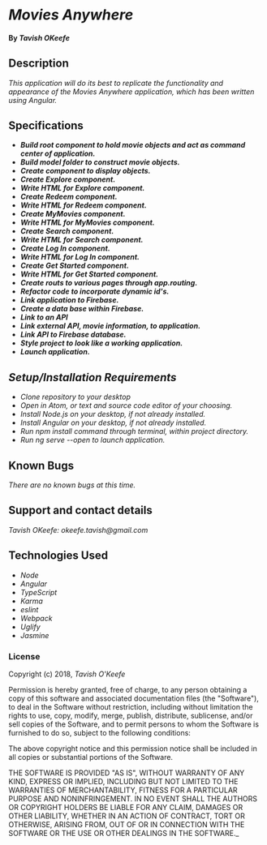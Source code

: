# _Movies Anywhere_

#### By _**Tavish OKeefe**_

## Description

_This application will do its best to replicate the functionality and appearance of the Movies Anywhere application, which has been written using Angular._

## Specifications

* _**Build root component to hold movie objects and act as command center of application.**_
* _**Build model folder to construct movie objects.**_
* _**Create component to display objects.**_
* _**Create Explore component.**_
* _**Write HTML for Explore component.**_
* _**Create Redeem component.**_
* _**Write HTML for Redeem component.**_
* _**Create MyMovies component.**_
* _**Write HTML for MyMovies component.**_
* _**Create Search component.**_
* _**Write HTML for Search component.**_
* _**Create Log In component.**_
* _**Write HTML for Log In component.**_
* _**Create Get Started component.**_
* _**Write HTML for Get Started component.**_
* _**Create routs to various pages through app.routing.**_
* _**Refactor code to incorporate dynamic id's.**_
* _**Link application to Firebase.**_
* _**Create a data base within Firebase.**_
* _**Link to an API**_
* _**Link external API, movie information, to application.**_
* _**Link API to Firebase database.**_
* _**Style project to look like a working application.**_
* _**Launch application.**_


## _Setup/Installation Requirements_

* _Clone repository to your desktop_
* _Open in Atom, or text and source code editor of your choosing._
* _Install Node.js on your desktop, if not already installed._
* _Install Angular on your desktop, if not already installed._
* _Run npm install command through terminal, within project directory._
* _Run ng serve --open to launch application._

## Known Bugs

_There are no known bugs at this time._

## Support and contact details

_Tavish OKeefe: okeefe.tavish@gmail.com_

## Technologies Used

* _Node_
* _Angular_
* _TypeScript_
* _Karma_
* _eslint_
* _Webpack_
* _Uglify_
* _Jasmine_

### License

Copyright (c) 2018, _Tavish O'Keefe_  

Permission is hereby granted, free of charge, to any person obtaining a copy
of this software and associated documentation files (the "Software"), to deal
in the Software without restriction, including without limitation the rights
to use, copy, modify, merge, publish, distribute, sublicense, and/or sell
copies of the Software, and to permit persons to whom the Software is
furnished to do so, subject to the following conditions:  

The above copyright notice and this permission notice shall be included in all copies or substantial portions of the Software.

THE SOFTWARE IS PROVIDED "AS IS", WITHOUT WARRANTY OF ANY KIND, EXPRESS OR
IMPLIED, INCLUDING BUT NOT LIMITED TO THE WARRANTIES OF MERCHANTABILITY,
FITNESS FOR A PARTICULAR PURPOSE AND NONINFRINGEMENT. IN NO EVENT SHALL THE
AUTHORS OR COPYRIGHT HOLDERS BE LIABLE FOR ANY CLAIM, DAMAGES OR OTHER
LIABILITY, WHETHER IN AN ACTION OF CONTRACT, TORT OR OTHERWISE, ARISING FROM,
OUT OF OR IN CONNECTION WITH THE SOFTWARE OR THE USE OR OTHER DEALINGS IN THE
SOFTWARE._

